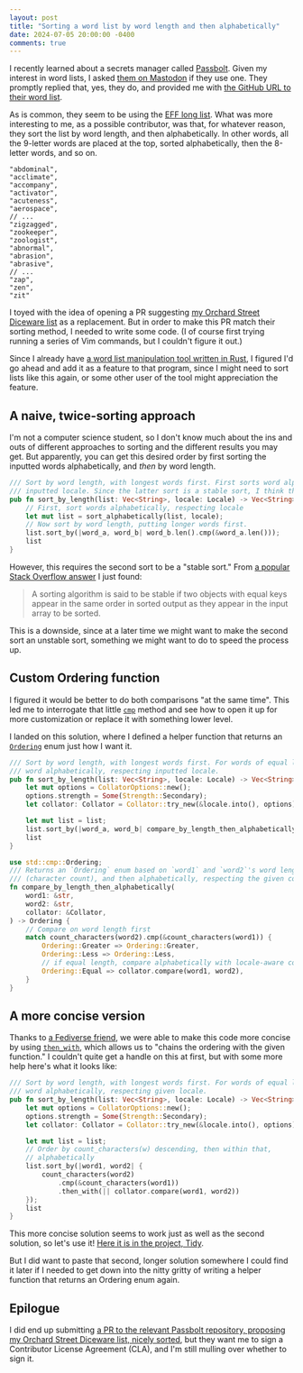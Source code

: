 ```yaml
---
layout: post
title: "Sorting a word list by word length and then alphabetically"
date: 2024-07-05 20:00:00 -0400
comments: true
---
```


I recently learned about a secrets manager called [Passbolt](https://www.passbolt.com/). Given my interest in word lists, I asked [them on Mastodon](https://mastodon.social/@passbolt) if they use one. They promptly replied that, yes, they do, and provided me with [the GitHub URL to their word list](https://github.com/passbolt/passbolt_styleguide/blob/master/src/shared/lib/SecretGenerator/PassphraseGeneratorWords.js).

As is common, they seem to be using the [EFF long list](https://www.eff.org/dice). What was more interesting to me, as a possible contributor, was that, for whatever reason, they sort the list by word length, and then alphabetically. In other words, all the 9-letter words are placed at the top, sorted alphabetically, then the 8-letter words, and so on.

```text
"abdominal",
"acclimate",
"accompany",
"activator",
"acuteness",
"aerospace",
// ...
"zigzagged",
"zookeeper",
"zoologist",
"abnormal",
"abrasion",
"abrasive",
// ...
"zap",
"zen",
"zit"
```

I toyed with the idea of opening a PR suggesting [my Orchard Street Diceware list](https://github.com/sts10/orchard-street-wordlists) as a replacement. But in order to make this PR match their sorting method, I needed to write some code. (I of course first trying running a series of Vim commands, but I couldn't figure it out.)

Since I already have [a word list manipulation tool written in Rust](https://github.com/sts10/tidy), I figured I'd go ahead and add it as a feature to that program, since I might need to sort lists like this again, or some other user of the tool might appreciation the feature.

## A naive, twice-sorting approach
I'm not a computer science student, so I don't know much about the ins and outs of different approaches to sorting and the different results you may get. But apparently, you can get this desired order by first sorting the inputted words alphabetically, and _then_ by word length.

```rust
/// Sort by word length, with longest words first. First sorts word alphabetically, respecting
/// inputted locale. Since the latter sort is a stable sort, I think this should work.
pub fn sort_by_length(list: Vec<String>, locale: Locale) -> Vec<String> {
    // First, sort words alphabetically, respecting locale
    let mut list = sort_alphabetically(list, locale);
    // Now sort by word length, putting longer words first.
    list.sort_by(|word_a, word_b| word_b.len().cmp(&word_a.len()));
    list
}
```

However, this requires the second sort to be a "stable sort." From [a popular Stack Overflow answer](https://stackoverflow.com/a/1517824) I just found:

> A sorting algorithm is said to be stable if two objects with equal keys appear in the same order in sorted output as they appear in the input array to be sorted.

This is a downside, since at a later time we might want to make the second sort an unstable sort, something we might want to do to speed the process up.

## Custom Ordering function
I figured it would be better to do both comparisons "at the same time". This led me to interrogate that little [`cmp`](https://doc.rust-lang.org/std/cmp/) method and see how to open it up for more customization or replace it with something lower level.

I landed on this solution, where I defined a helper function that returns an [`Ordering`](https://doc.rust-lang.org/std/cmp/enum.Ordering.html) enum just how I want it.

```rust
/// Sort by word length, with longest words first. For words of equal length, sorts
/// word alphabetically, respecting inputted locale.
pub fn sort_by_length(list: Vec<String>, locale: Locale) -> Vec<String> {
    let mut options = CollatorOptions::new();
    options.strength = Some(Strength::Secondary);
    let collator: Collator = Collator::try_new(&locale.into(), options).unwrap();

    let mut list = list;
    list.sort_by(|word_a, word_b| compare_by_length_then_alphabetically(word_a, word_b, &collator));
    list
}

use std::cmp::Ordering;
/// Returns an `Ordering` enum based on `word1` and `word2`'s word length 
/// (character count), and then alphabetically, respecting the given collator
fn compare_by_length_then_alphabetically(
    word1: &str,
    word2: &str,
    collator: &Collator,
) -> Ordering {
    // Compare on word length first
    match count_characters(word2).cmp(&count_characters(word1)) {
        Ordering::Greater => Ordering::Greater,
        Ordering::Less => Ordering::Less,
        // if equal length, compare alphabetically with locale-aware collator
        Ordering::Equal => collator.compare(word1, word2),
    }
}
```

## A more concise version
Thanks to [a Fediverse friend](https://mastodon.online/@latk), we were able to make this code more concise by using [`then_with`](https://doc.rust-lang.org/std/cmp/enum.Ordering.html#method.then_with), which allows us to "chains the ordering with the given function." I couldn't quite get a handle on this at first, but with some more help here's what it looks like:

```rust
/// Sort by word length, with longest words first. For words of equal length, sorts
/// word alphabetically, respecting given locale.
pub fn sort_by_length(list: Vec<String>, locale: Locale) -> Vec<String> {
    let mut options = CollatorOptions::new();
    options.strength = Some(Strength::Secondary);
    let collator: Collator = Collator::try_new(&locale.into(), options).unwrap();

    let mut list = list;
    // Order by count_characters(w) descending, then within that,
    // alphabetically
    list.sort_by(|word1, word2| {
        count_characters(word2)
            .cmp(&count_characters(word1))
            .then_with(|| collator.compare(word1, word2))
    });
    list
}
```

This more concise solution seems to work just as well as the second solution, so let's use it! [Here it is in the project, Tidy](https://github.com/sts10/tidy/blob/main/src/list_manipulations.rs#L35-L52). 

But I did want to paste that second, longer solution somewhere I could find it later if I needed to get down into the nitty gritty of writing a helper function that returns an Ordering enum again.

## Epilogue

I did end up submitting [a PR to the relevant Passbolt repository, proposing my Orchard Street Diceware list, nicely sorted](https://github.com/passbolt/passbolt_styleguide/pull/39), but they want me to sign a Contributor License Agreement (CLA), and I'm still mulling over whether to sign it.
